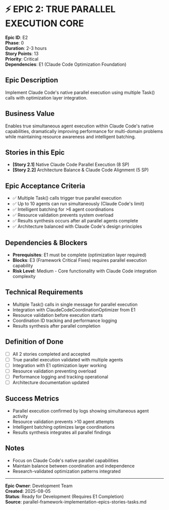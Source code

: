 # ⚡ **EPIC 2: TRUE PARALLEL EXECUTION CORE**

**Epic ID**: E2  
**Phase**: 0  
**Duration**: 2-3 hours  
**Story Points**: 13  
**Priority**: Critical  
**Dependencies**: E1 (Claude Code Optimization Foundation)  

## **Epic Description**
Implement Claude Code's native parallel execution using multiple Task() calls with optimization layer integration.

## **Business Value**
Enables true simultaneous agent execution within Claude Code's native capabilities, dramatically improving performance for multi-domain problems while maintaining resource awareness and intelligent batching.

## **Stories in this Epic**
- **[Story 2.1]** Native Claude Code Parallel Execution (8 SP)
- **[Story 2.2]** Architecture Balance & Claude Code Alignment (5 SP)

## **Epic Acceptance Criteria**
- ✅ Multiple Task() calls trigger true parallel execution  
- ✅ Up to 10 agents can run simultaneously (Claude Code's limit)
- ✅ Intelligent batching for >6 agent coordinations
- ✅ Resource validation prevents system overload
- ✅ Results synthesis occurs after all parallel agents complete
- ✅ Architecture balanced with Claude Code's design principles

## **Dependencies & Blockers**
- **Prerequisites**: E1 must be complete (optimization layer required)
- **Blocks**: E3 (Framework Critical Fixes) requires parallel execution capability
- **Risk Level**: Medium - Core functionality with Claude Code integration complexity

## **Technical Requirements**
- Multiple Task() calls in single message for parallel execution
- Integration with ClaudeCodeCoordinationOptimizer from E1
- Resource validation before execution starts
- Coordination ID tracking and performance logging
- Results synthesis after parallel completion

## **Definition of Done**
- [ ] All 2 stories completed and accepted
- [ ] True parallel execution validated with multiple agents
- [ ] Integration with E1 optimization layer working
- [ ] Resource validation preventing overload
- [ ] Performance logging and tracking operational
- [ ] Architecture documentation updated

## **Success Metrics**
- Parallel execution confirmed by logs showing simultaneous agent activity
- Resource validation prevents >10 agent attempts
- Intelligent batching optimizes large coordinations
- Results synthesis integrates all parallel findings

## **Notes**
- Focus on Claude Code's native parallel capabilities
- Maintain balance between coordination and independence
- Research-validated optimization patterns integrated

---
**Epic Owner**: Development Team  
**Created**: 2025-08-05  
**Status**: Ready for Development (Requires E1 Completion)  
**Source**: parallel-framework-implementation-epics-stories-tasks.md